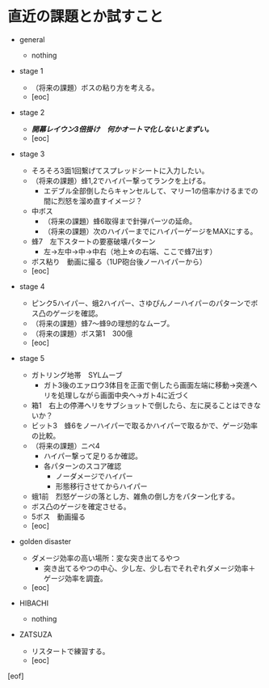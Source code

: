 # 直近の課題とか試すこと

- general
  - nothing

- stage 1
  - （将来の課題）ボスの粘り方を考える。
  - [eoc]

- stage 2
  - **_開幕レイウン3倍掛け　何かオートマ化しないとまずい。_**
  - [eoc]

- stage 3
  - そろそろ3面1回繋げてスプレッドシートに入力したい。
  - （将来の課題）蜂1,2でハイパー撃ってランクを上げる。
    - エデブル全部倒したらキャンセルして、マリー1の倍率かけるまでの間に烈怒を溜め直すイメージ？
  - 中ボス
    - （将来の課題）蜂6取得まで針弾パーツの延命。
    - （将来の課題）次のハイパーまでにハイパーゲージをMAXにする。
  - 蜂7　左下スタートの要塞破壊パターン
    - 左→左中→中→中右（地上☆の右端、ここで蜂7出す）
  - ボス粘り　動画に撮る（1UP砲台後ノーハイパーから）
  - [eoc]

- stage 4
  - ピンク5ハイパー、蛾2ハイパー、さゆぴんノーハイパーのパターンでボス凸のゲージを確認。
  - （将来の課題）蜂7～蜂9の理想的なムーブ。
  - （将来の課題）ボス第1　300億
  - [eoc]

- stage 5
  - ガトリング地帯　SYLムーブ
    - ガト3後のエァロウ3体目を正面で倒したら画面左端に移動→突進ヘリを処理しながら画面中央へ→ガト4に近づく
  - 箱1　右上の停滞ヘリをサブショットで倒したら、左に戻ることはできないか？
  - ビット3　蜂6をノーハイパーで取るかハイパーで取るかで、ゲージ効率の比較。
  - （将来の課題）ニペ4
    - ハイパー撃って足りるか確認。
    - 各パターンのスコア確認
      - ノーダメージでハイパー
      - 形態移行させてからハイパー
  - 蛾1前　烈怒ゲージの落とし方、雑魚の倒し方をパターン化する。
  - ボス凸のゲージを確定させる。
  - 5ボス　動画撮る
  - [eoc]

- golden disaster
  - ダメージ効率の高い場所：変な突き出てるやつ
    - 突き出てるやつの中心、少し左、少し右でそれぞれダメージ効率＋ゲージ効率を調査。
  - [eoc]

- HIBACHI
  - nothing

- ZATSUZA
  - リスタートで練習する。
  - [eoc]

[eof]
